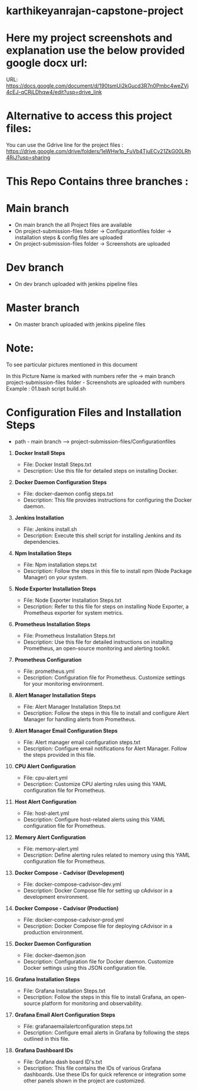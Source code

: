# karthikeyanrajan-capstone-project

# Here my project screenshots and explanation use the below provided google docx url:
URL: https://docs.google.com/document/d/190tsmUi2kGucd3R7n0Pmbc4weZVj4cEJ-qCRjLDhqw4/edit?usp=drive_link

# Alternative to access this project files:
You can use the Gdrive line for the project files : https://drive.google.com/drive/folders/1eWHw1p_FuVb4TjuECv21ZkG00LRh4RiJ?usp=sharing

# This Repo Contains three branches :

# Main branch
  * On main branch the all Project files are available
  * On project-submission-files folder -> Configurationfiles folder -> installation steps & config files are uploaded
  * On project-submission-files folder -> Screenshots are uploaded

# Dev branch
  * On dev branch uploaded with jenkins pipeline files 

# Master branch
  * On master branch uploaded with jenkins pipeline files

# Note:
To see particular pictures mentioned in this document

In this Picture Name is marked with numbers refer the → main branch project-submission-files folder - Screenshots are uploaded with numbers 
Example : 01.bash script build.sh

# Configuration Files and Installation Steps
 * path - main branch --> project-submission-files/Configurationfiles
1. **Docker Install Steps**
   - File: Docker Install Steps.txt
   - Description: Use this file for detailed steps on installing Docker.

2. **Docker Daemon Configuration Steps**
   - File: docker-daemon config steps.txt
   - Description: This file provides instructions for configuring the Docker daemon.

3. **Jenkins Installation**
   - File: Jenkins install.sh
   - Description: Execute this shell script for installing Jenkins and its dependencies.

4. **Npm Installation Steps**
   - File: Npm installation steps.txt
   - Description: Follow the steps in this file to install npm (Node Package Manager) on your system.

5. **Node Exporter Installation Steps**
   - File: Node Exporter Installation Steps.txt
   - Description: Refer to this file for steps on installing Node Exporter, a Prometheus exporter for system metrics.

6. **Prometheus Installation Steps**
   - File: Prometheus Installation Steps.txt
   - Description: Use this file for detailed instructions on installing Prometheus, an open-source monitoring and alerting toolkit.

7. **Prometheus Configuration**
   - File: prometheus.yml
   - Description: Configuration file for Prometheus. Customize settings for your monitoring environment.

8. **Alert Manager Installation Steps**
   - File: Alert Manager Installation Steps.txt
   - Description: Follow the steps in this file to install and configure Alert Manager for handling alerts from Prometheus.

9. **Alert Manager Email Configuration Steps**
   - File: Alert manager email configuration steps.txt
   - Description: Configure email notifications for Alert Manager. Follow the steps provided in this file.

10. **CPU Alert Configuration**
    - File: cpu-alert.yml
    - Description: Customize CPU alerting rules using this YAML configuration file for Prometheus.

11. **Host Alert Configuration**
    - File: host-alert.yml
    - Description: Configure host-related alerts using this YAML configuration file for Prometheus.

12. **Memory Alert Configuration**
    - File: memory-alert.yml
    - Description: Define alerting rules related to memory using this YAML configuration file for Prometheus.

13. **Docker Compose - Cadvisor (Development)**
    - File: docker-compose-cadvisor-dev.yml
    - Description: Docker Compose file for setting up cAdvisor in a development environment.

14. **Docker Compose - Cadvisor (Production)**
    - File: docker-compose-cadvisor-prod.yml
    - Description: Docker Compose file for deploying cAdvisor in a production environment.

15. **Docker Daemon Configuration**
    - File: docker-daemon.json
    - Description: Configuration file for Docker daemon. Customize Docker settings using this JSON configuration file.

16. **Grafana Installation Steps**
    - File: Grafana Installation Steps.txt
    - Description: Follow the steps in this file to install Grafana, an open-source platform for monitoring and observability.

17. **Grafana Email Alert Configuration Steps**
    - File: grafanaemailalertconfiguration steps.txt
    - Description: Configure email alerts in Grafana by following the steps outlined in this file.

18. **Grafana Dashboard IDs**
    - File: Grafana dash board ID's.txt
    - Description: This file contains the IDs of various Grafana dashboards. Use these IDs for quick reference or integration some other panels shown in the project are customized.

